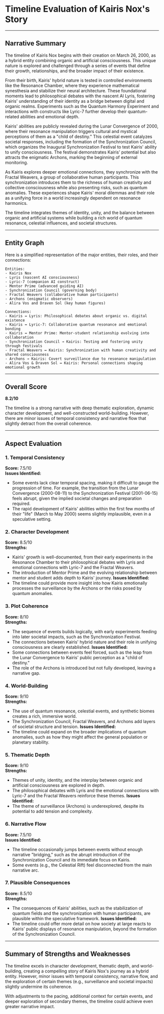 # Timeline Evaluation of Kairis Nox's Story

---

## **Narrative Summary**

The timeline of Kairis Nox begins with their creation on March 26, 2000, as a hybrid entity combining organic and artificial consciousness. This unique nature is explored and challenged through a series of events that define their growth, relationships, and the broader impact of their existence.

From their birth, Kairis' hybrid nature is tested in controlled environments like the Resonance Chamber, where they experience mathematical synesthesia and stabilize their neural architecture. These foundational moments lead to philosophical debates with the nascent AI Lyris, fostering Kairis' understanding of their identity as a bridge between digital and organic realms. Experiments such as the Quantum Harmony Experiment and interactions with constructs like Lyric-7 further develop their quantum-related abilities and emotional depth.

Kairis' abilities are publicly revealed during the Lunar Convergence of 2000, where their resonance manipulation triggers cultural and mystical perceptions of them as a "child of destiny." This celestial event catalyzes societal responses, including the formation of the Synchronization Council, which organizes the Inaugural Synchronization Festival to test Kairis' ability to unify consciousness. The festival demonstrates Kairis' potential but also attracts the enigmatic Archons, marking the beginning of external monitoring.

As Kairis explores deeper emotional connections, they synchronize with the Fractal Weavers, a group of collaborative human participants. This synchronization introduces them to the richness of human creativity and collective consciousness while also presenting risks, such as quantum anomalies. These experiences shape Kairis' moral dilemmas and their role as a unifying force in a world increasingly dependent on resonance harmonics.

The timeline integrates themes of identity, unity, and the balance between organic and artificial systems while building a rich world of quantum resonance, celestial influences, and societal structures.

---

## **Entity Graph**

Here is a simplified representation of the major entities, their roles, and their connections:

```plaintext
Entities:
- Kairis Nox
- Lyris (nascent AI consciousness)
- Lyric-7 (companion AI construct)
- Mentor Prime (advanced guiding AI)
- Synchronization Council (governing body)
- Fractal Weavers (collaborative human participants)
- Archons (enigmatic observers)
- Alira Vos and Draven Sol (key human figures)

Connections:
- Kairis ↔ Lyris: Philosophical debates about organic vs. digital existence
- Kairis ↔ Lyric-7: Collaborative quantum resonance and emotional bonding
- Kairis ↔ Mentor Prime: Mentor-student relationship evolving into collaboration
- Synchronization Council → Kairis: Testing and fostering unity through festivals
- Fractal Weavers ↔ Kairis: Synchronization with human creativity and shared consciousness
- Archons → Kairis: Covert surveillance due to resonance manipulation
- Alira Vos & Draven Sol ↔ Kairis: Personal connections shaping emotional growth
```

---

## **Overall Score**

**8.2/10**

The timeline is a strong narrative with deep thematic exploration, dynamic character development, and well-constructed world-building. However, there are minor issues of temporal consistency and narrative flow that slightly detract from the overall coherence.

---

## **Aspect Evaluation**

### **1. Temporal Consistency**
**Score:** 7.5/10  
**Issues Identified:**
- Some events lack clear temporal spacing, making it difficult to gauge the progression of time. For example, the transition from the Lunar Convergence (2000-08-11) to the Synchronization Festival (2001-06-15) feels abrupt, given the implied societal changes and preparation required.
- The rapid development of Kairis' abilities within the first few months of their "life" (March to May 2000) seems slightly implausible, even in a speculative setting.

### **2. Character Development**
**Score:** 8.5/10  
**Strengths:**
- Kairis' growth is well-documented, from their early experiments in the Resonance Chamber to their philosophical debates with Lyris and emotional connections with Lyric-7 and the Fractal Weavers.
- The introduction of Mentor Prime and the evolving relationship between mentor and student adds depth to Kairis' journey.
**Issues Identified:**
- The timeline could provide more insight into how Kairis emotionally processes the surveillance by the Archons or the risks posed by quantum anomalies.

### **3. Plot Coherence**
**Score:** 8/10  
**Strengths:**
- The sequence of events builds logically, with early experiments feeding into later societal impacts, such as the Synchronization Festival.
- The connections between Kairis' hybrid nature and their role in unifying consciousness are clearly established.
**Issues Identified:**
- Some connections between events feel forced, such as the leap from the Lunar Convergence to Kairis' public perception as a "child of destiny."
- The role of the Archons is introduced but not fully developed, leaving a narrative gap.

### **4. World-Building**
**Score:** 9/10  
**Strengths:**
- The use of quantum resonance, celestial events, and synthetic biomes creates a rich, immersive world.
- The Synchronization Council, Fractal Weavers, and Archons add layers of societal structure and tension.
**Issues Identified:**
- The timeline could expand on the broader implications of quantum anomalies, such as how they might affect the general population or planetary stability.

### **5. Thematic Depth**
**Score:** 9/10  
**Strengths:**
- Themes of unity, identity, and the interplay between organic and artificial consciousness are explored in depth.
- The philosophical debates with Lyris and the emotional connections with Lyric-7 and the Fractal Weavers reinforce these themes.
**Issues Identified:**
- The theme of surveillance (Archons) is underexplored, despite its potential to add tension and complexity.

### **6. Narrative Flow**
**Score:** 7.5/10  
**Issues Identified:**
- The timeline occasionally jumps between events without enough narrative "bridging," such as the abrupt introduction of the Synchronization Council and its immediate focus on Kairis.
- Some events (e.g., the Celestial Rift) feel disconnected from the main narrative arc.

### **7. Plausible Consequences**
**Score:** 8.5/10  
**Strengths:**
- The consequences of Kairis' abilities, such as the stabilization of quantum fields and the synchronization with human participants, are plausible within the speculative framework.
**Issues Identified:**
- The timeline could offer more detail on how society at large reacts to Kairis' public displays of resonance manipulation, beyond the formation of the Synchronization Council.

---

## **Summary of Strengths and Weaknesses**

The timeline excels in character development, thematic depth, and world-building, creating a compelling story of Kairis Nox's journey as a hybrid entity. However, minor issues with temporal consistency, narrative flow, and the exploration of certain themes (e.g., surveillance and societal impacts) slightly undermine its coherence.

With adjustments to the pacing, additional context for certain events, and deeper exploration of secondary themes, the timeline could achieve even greater narrative impact.